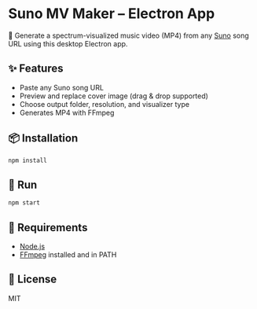 
# Suno MV Maker – Electron App

🎵 Generate a spectrum-visualized music video (MP4) from any [Suno](https://suno.com) song URL using this desktop Electron app.

## ✨ Features

- Paste any Suno song URL
- Preview and replace cover image (drag & drop supported)
- Choose output folder, resolution, and visualizer type
- Generates MP4 with FFmpeg

## 📦 Installation

```bash
npm install
```

## 🚀 Run

```bash
npm start
```

## 🔧 Requirements

- [Node.js](https://nodejs.org/)
- [FFmpeg](https://ffmpeg.org/) installed and in PATH

## 📄 License

MIT
